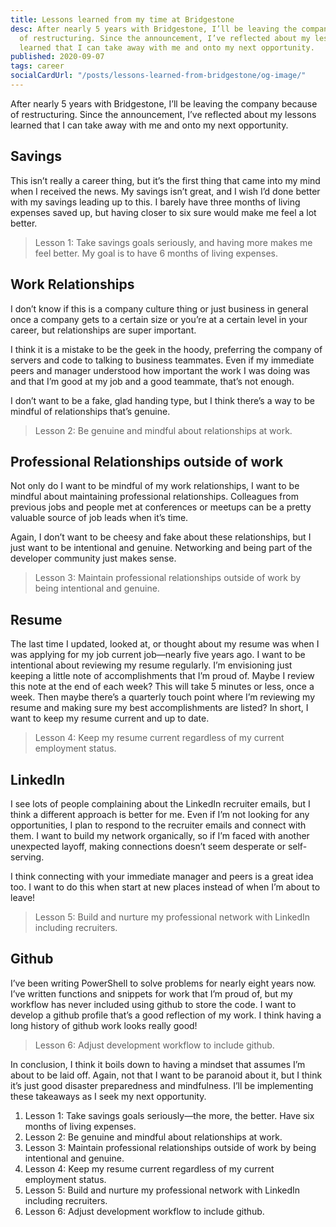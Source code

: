 ```yaml
---
title: Lessons learned from my time at Bridgestone
desc: After nearly 5 years with Bridgestone, I’ll be leaving the company because
  of restructuring. Since the announcement, I’ve reflected about my lessons
  learned that I can take away with me and onto my next opportunity.
published: 2020-09-07
tags: career
socialCardUrl: "/posts/lessons-learned-from-bridgestone/og-image/"
---
```

After nearly 5 years with Bridgestone, I’ll be leaving the company because of restructuring. Since the announcement, I’ve reflected about my lessons learned that I can take away with me and onto my next opportunity.

## Savings

This isn’t really a career thing, but it’s the first thing that came into my mind when I received the news. My savings isn’t great, and I wish I’d done better with my savings leading up to this. I barely have three months of living expenses saved up, but having closer to six sure would make me feel a lot better.

> Lesson 1: Take savings goals seriously, and having more makes me feel better. My goal is to have 6 months of living expenses.

## Work Relationships

I don’t know if this is a company culture thing or just business in general once a company gets to a certain size or you’re at a certain level in your career, but relationships are super important.

I think it is a mistake to be the geek in the hoody, preferring the company of servers and code to talking to business teammates. Even if my immediate peers and manager understood how important the work I was doing was and that I’m good at my job and a good teammate, that’s not enough.

I don’t want to be a fake, glad handing type, but I think there’s a way to be mindful of relationships that’s genuine. 

> Lesson 2: Be genuine and mindful about relationships at work.

## Professional Relationships outside of work

Not only do I want to be mindful of my work relationships, I want to be mindful about maintaining professional relationships. Colleagues from previous jobs and people met at conferences or meetups can be a pretty valuable source of job leads when it’s time. 

Again, I don’t want to be cheesy and fake about these relationships, but I just want to be intentional and genuine. Networking and being part of the developer community just makes sense.  

> Lesson 3: Maintain professional relationships outside of work by being intentional and genuine. 

## Resume

The last time I updated, looked at, or thought about my resume was when I was applying for my job current job—nearly five years ago. I want to be intentional about reviewing my resume regularly. I’m envisioning just keeping a little note of accomplishments that I’m proud of. Maybe I review this note at the end of each week? This will take 5 minutes or less, once a week. Then maybe there’s a quarterly touch point where I’m reviewing my resume and making sure my best accomplishments are listed? In short, I want to keep my resume current and up to date.

> Lesson 4: Keep my resume current regardless of my current employment status.

## LinkedIn

I see lots of people complaining about the LinkedIn recruiter emails, but I think a different approach is better for me. Even if I’m not looking for any opportunities, I plan to respond to the recruiter emails and connect with them. I want to build my network organically, so if I’m faced with another unexpected layoff, making connections doesn’t seem desperate or self-serving. 

I think connecting with your immediate manager and peers is a great idea too. I want to do this when start at new places instead of when I’m about to leave! 

> Lesson 5: Build and nurture my professional network with LinkedIn including recruiters.

## Github

I’ve been writing PowerShell to solve problems for nearly eight years now. I’ve written functions and snippets for work that I’m proud of, but my workflow has never included using github to store the code. I want to develop a github profile that’s a good reflection of my work. I think having a long history of github work looks really good!

> Lesson 6: Adjust development workflow to include github.

In conclusion, I think it boils down to having a mindset that assumes I’m about to be laid off. Again, not that I want to be paranoid about it, but I think it’s just good disaster preparedness and mindfulness. I’ll be implementing these takeaways as I seek my next opportunity.

1. Lesson 1: Take savings goals seriously—the more, the better. Have six months of living expenses.
2. Lesson 2: Be genuine and mindful about relationships at work.
3. Lesson 3: Maintain professional relationships outside of work by being intentional and genuine. 
4. Lesson 4: Keep my resume current regardless of my current employment status.
5. Lesson 5: Build and nurture my professional network with LinkedIn including recruiters.
6. Lesson 6: Adjust development workflow to include github.